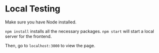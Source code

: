# Local Testing

Make sure you have Node installed.

`npm install` installs all the necessary packages.
`npm start` will start a local server for the frontend.

Then, go to `localhost:3000` to view the page.
